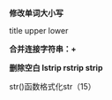 **修改单词大小写**

title upper lower

**合并连接字符串：+**

**删除空白 lstrip rstrip strip**

str\(\)函数格式化str（15）



